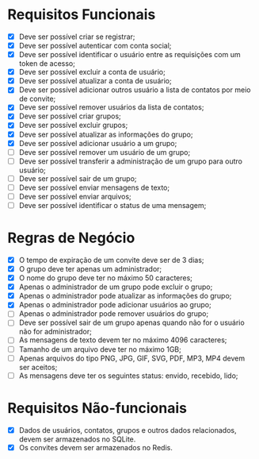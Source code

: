 # Requisitos Funcionais

- [x] Deve ser possível criar se registrar;
- [x] Deve ser possível autenticar com conta social;
- [x] Deve ser possível identificar o usuário entre as requisições com um token de acesso;
- [x] Deve ser possível excluir a conta de usuário;
- [x] Deve ser possível atualizar a conta de usuário;
- [x] Deve ser possível adicionar outros usuário a lista de contatos por meio de convite;
- [x] Deve ser possível remover usuários da lista de contatos;
- [x] Deve ser possível criar grupos;
- [x] Deve ser possível excluir grupos;
- [x] Deve ser possível atualizar as informações do grupo;
- [x] Deve ser possível adicionar usuário a um grupo;
- [ ] Deve ser possível remover um usuário de um grupo;
- [ ] Deve ser possível transferir a administração de um grupo para outro usuário;
- [ ] Deve ser possível sair de um grupo;
- [ ] Deve ser possível enviar mensagens de texto;
- [ ] Deve ser possível enviar arquivos;
- [ ] Deve ser possível identificar o status de uma mensagem;

# Regras de Negócio

- [x] O tempo de expiração de um convite deve ser de 3 dias;
- [x] O grupo deve ter apenas um administrador;
- [x] O nome do grupo deve ter no máximo 50 caracteres;
- [x] Apenas o administrador de um grupo pode excluir o grupo;
- [x] Apenas o administrador pode atualizar as informações do grupo;
- [x] Apenas o administrador pode adicionar usuários ao grupo;
- [ ] Apenas o administrador pode remover usuários do grupo;
- [ ] Deve ser possível sair de um grupo apenas quando não for o usuário não for
  administrador;
- [ ] As mensagens de texto devem ter no máximo 4096 caracteres;
- [ ] Tamanho de um arquivo deve ter no máximo 1GB;
- [ ] Apenas arquivos do tipo PNG, JPG, GIF, SVG, PDF, MP3, MP4 devem ser aceitos;
- [ ] As mensagens deve ter os seguintes status: envido, recebido, lido;

# Requisitos Não-funcionais

- [x] Dados de usuários, contatos, grupos e outros dados relacionados, devem ser
  armazenados no SQLite.
- [x] Os convites devem ser armazenados no Redis.
